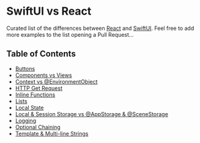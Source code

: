 # SwiftUI vs React

Curated list of the differences between [React](https://reactjs.org/) and [SwiftUI](https://developer.apple.com/xcode/swiftui/).
Feel free to add more examples to the list opening a Pull Request...

## Table of Contents

- [Buttons](buttons.md)
- [Components vs Views](components.md)
- [Context vs @EnvironmentObject](context.md)
- [HTTP Get Request](get.md)
- [Inline Functions](inlineFunctions.md)
- [Lists](lists.md)
- [Local State](localState.md)
- [Local & Session Storage vs @AppStorage & @SceneStorage](localStorage.md)
- [Logging](logging.md)
- [Optional Chaining](optionalChaining.md)
- [Template & Multi-line Strings](templateStrings.md)
